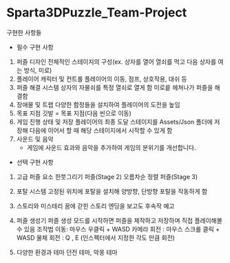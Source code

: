 # Sparta3DPuzzle_Team-Project

구현한 사항들

- 필수 구현 사항

1. 퍼즐 디자인
    전체적인 스테이지의 구성(ex. 상자를 열어 열쇠를 먹고 다음 상자를 여는 방식, 미로)
2. 플레이어 캐릭터 및 컨트롤
    플레이어의 이동, 점프, 상호작용, 대쉬 등
3. 퍼즐 해결 시스템
    상자의 자물쇠를 특정 열쇠로 열게 함
    미로릍 헤쳐나가 퍼즐을 해결함
4. 장애물 및 트랩
    다양한 함정들을 설치하여 플레이어의 도전을 높임
5. 목표 지점
    깃발 = 목표 지점(다음 씬으로 이동)
6. 게임 진행 상태 및 저장
    플레이어의 최종 도달 스테이지를 Assets/Json 폴더에 저장해
    다음에 이어서 할 때 해당 스테이지에서 시작할 수 있게 함
7. 사운드 및 음악
    - 게임에 사운드 효과와 음악을 추가하여 게임의 분위기를 개선합니다.


- 선택 구현 사항

1. 고급 퍼즐 요소
    한붓그리기 퍼즐(Stage 2)
    오름차순 정렬 퍼즐(Stage 3)
2. 포탈 시스템
    고정된 위치에 포탈을 설치해 양방향, 단방향 포탈을 작동하게 함
3. 스토리와 미스테리
    꿈에 갇힌 스토리
    엔딩을 보고도 후속작 예고
4. 퍼즐 생성기
    퍼즐 생성 모드를 시작하면 퍼즐을 제작하고 저장하며 직접 플레이해볼 수 있음
    조작법
    이동: 마우스 우클릭 + WASD
    카메라 회전 : 마우스 스크롤 클릭 + WASD
    물체 회전 : Q , E (인스펙터에서 지정한 각도 만큼 회전)
    
   
6. 다양한 환경과 테마
    던전 테마, 악몽 테마
